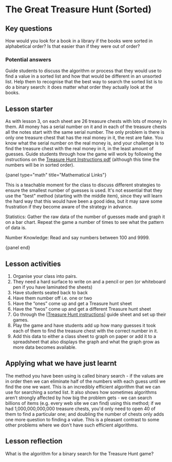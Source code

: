 # The Great Treasure Hunt (Sorted)

## Key questions

How would you look for a book in a library if the books were sorted in alphabetical order?
Is that easier than if they were out of order?

### Potential answers

Guide students to discuss the algorithm or process that they would use to find a value in a sorted list and how that would be different in an unsorted list.
Help them to recognise that the best way to search the sorted list is to do a binary search: it does matter what order they actually look at the books.

## Lesson starter

As with lesson 3, on each sheet are 26 treasure chests with lots of money in them.
All money has a serial number on it and in each of the treasure chests all the notes start with the same serial number.
The only problem is there is only one treasure chest that has the real money in it, the rest are fake.
You know what the serial number on the real money is, and your challenge is to find the treasure chest with the real money in it, in the least amount of guesses.
Guide students through how the game will work by following the instructions on the [Treasure Hunt Instructions pdf](https://www.example.com) (although this time the numbers will be in sorted order).

{panel type="math" title="Mathematical Links"}

This is a teachable moment for the class to discuss different strategies to ensure the smallest number of guesses is used.
It's not essential that they use the "best" method (starting with the middle item), since they will learn the hard way that this would have been a good idea, but it may save some frustration if they become aware of the strategy in advance.

Statistics: Gather the raw data of the number of guesses made and graph it on a bar chart.
Repeat the game a number of times to see what the pattern of data is.

Number Knowledge: Read and say numbers between 100 and 9999.

{panel end}

## Lesson activities

1.  Organise your class into pairs.
2.  They need a hard surface to write on and a pencil or pen (or whiteboard pen if you have laminated the sheets)
3.  Have students seated back to back
4.  Have them number off i.e. one or two
5.  Have the “ones” come up and get a Treasure hunt sheet
6.  Have the “twos” come up and get a different Treasure hunt sheet
7.  Go through the [[Treasure Hunt instructions](http://www.example.com)] guide sheet and set up their games.
8.  Play the game and have students add up how many guesses it took each of them to find the treasure chest with the correct number in it.
9.  Add this data to either a class sheet to graph on paper or add it to a spreadsheet that also displays the graph and what the graph grow as more data becomes available.

## Applying what we have just learnt

The method you have been using is called binary search - if the values are in order then we can eliminate half of the numbers with each guess until we find the one we want.
This is an incredibly efficient algorithm that we can use for searching a sorted list.
It also shows how sometimes algorithms aren’t strongly affected by how big the problem gets - we can search billions of items (e.g. every web site we can find) using this method; if we had 1,000,000,000,000 treasure chests, you'd only need to open 40 of them to find a particular one; and doubling the number of chests only adds one more question to finding a value.
This is a pleasant contrast to some other problems where we don't have such efficient algorithms.

## Lesson reflection

What is the algorithm for a binary search for the Treasure Hunt game?
